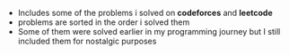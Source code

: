 - Includes some of the problems i solved on **codeforces** and **leetcode**
- problems are sorted in the order i solved them
- Some of them were solved earlier in my programming journey but I still included them for nostalgic purposes

